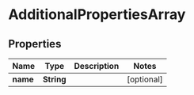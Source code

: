 

# AdditionalPropertiesArray


## Properties

| Name | Type | Description | Notes |
|------------ | ------------- | ------------- | -------------|
|**name** | **String** |  |  [optional] |


